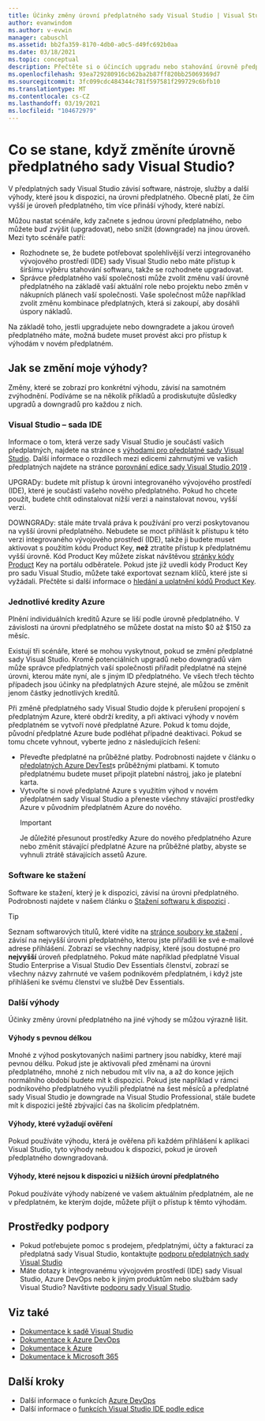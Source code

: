```yaml
---
title: Účinky změny úrovní předplatného sady Visual Studio | Visual Studio Marketplace
author: evanwindom
ms.author: v-evwin
manager: cabuschl
ms.assetid: bb2fa359-8170-4db0-a0c5-d49fc692b0aa
ms.date: 03/18/2021
ms.topic: conceptual
description: Přečtěte si o účincích upgradu nebo stahování úrovně předplatného sady Visual Studio.
ms.openlocfilehash: 93ea729280916cb62ba2b87ff820bb25069369d7
ms.sourcegitcommit: 3fc099cdc484344c781f597581f299729c6bfb10
ms.translationtype: MT
ms.contentlocale: cs-CZ
ms.lasthandoff: 03/19/2021
ms.locfileid: "104672979"
---
```

# <a name="what-happens-when-you-change-visual-studio-subscription-levels"></a>Co se stane, když změníte úrovně předplatného sady Visual Studio?
V předplatných sady Visual Studio závisí software, nástroje, služby a další výhody, které jsou k dispozici, na úrovni předplatného.  Obecně platí, že čím vyšší je úroveň předplatného, tím více přináší výhody, které nabízí.  

Můžou nastat scénáře, kdy začnete s jednou úrovní předplatného, nebo můžete buď zvýšit (upgradovat), nebo snížit (downgrade) na jinou úroveň.  Mezi tyto scénáře patří:
- Rozhodnete se, že budete potřebovat spolehlivější verzi integrovaného vývojového prostředí (IDE) sady Visual Studio nebo máte přístup k širšímu výběru stahování softwaru, takže se rozhodnete upgradovat. 
- Správce předplatného vaší společnosti může zvolit změnu vaší úrovně předplatného na základě vaší aktuální role nebo projektu nebo změn v nákupních plánech vaší společnosti. Vaše společnost může například zvolit změnu kombinace předplatných, která si zakoupí, aby dosáhli úspory nákladů.  

Na základě toho, jestli upgradujete nebo downgradete a jakou úroveň předplatného máte, možná budete muset provést akci pro přístup k výhodám v novém předplatném.

## <a name="how-do-my-benefits-change"></a>Jak se změní moje výhody?
Změny, které se zobrazí pro konkrétní výhodu, závisí na samotném zvýhodnění.  Podíváme se na několik příkladů a prodiskutujte důsledky upgradů a downgradů pro každou z nich.

### <a name="visual-studio-ide"></a>Visual Studio – sada IDE
Informace o tom, která verze sady Visual Studio je součástí vašich předplatných, najdete na stránce s [výhodami pro předplatné sady Visual Studio](https://visualstudio.microsoft.com/vs/benefits/). Další informace o rozdílech mezi edicemi zahrnutými ve vašich předplatných najdete na stránce [porovnání edice sady Visual Studio 2019](https://visualstudio.microsoft.com/vs/compare/) .
 
UPGRADy: budete mít přístup k úrovni integrovaného vývojového prostředí (IDE), které je součástí vašeho nového předplatného.  Pokud ho chcete použít, budete chtít odinstalovat nižší verzi a nainstalovat novou, vyšší verzi.  

DOWNGRADy: stále máte trvalá práva k používání pro verzi poskytovanou na vyšší úrovni předplatného.  Nebudete se moct přihlásit k přístupu k této verzi integrovaného vývojového prostředí (IDE), takže ji budete muset aktivovat s použitím kódu Product Key, **než** ztratíte přístup k předplatnému vyšší úrovně.  Kód Product Key můžete získat návštěvou [stránky kódy Product](https://my.visualstudio.com/productkeys) Key na portálu odběratele.  Pokud jste již uvedli kódy Product Key pro sadu Visual Studio, můžete také exportovat seznam klíčů, které jste si vyžádali. Přečtěte si další informace o [hledání a uplatnění kódů Product Key](find-keys.md).

### <a name="individual-azure-credits"></a>Jednotlivé kredity Azure
Plnění individuálních kreditů Azure se liší podle úrovně předplatného.  V závislosti na úrovni předplatného se můžete dostat na místo $0 až $150 za měsíc.  

Existují tři scénáře, které se mohou vyskytnout, pokud se změní předplatné sady Visual Studio.  Kromě potenciálních upgradů nebo downgradů vám může správce předplatných vaší společnosti přiřadit předplatné na stejné úrovni, kterou máte nyní, ale s jiným ID předplatného.  Ve všech třech těchto případech jsou účinky na předplatných Azure stejné, ale můžou se změnit jenom částky jednotlivých kreditů. 

Při změně předplatného sady Visual Studio dojde k přerušení propojení s předplatným Azure, které obdrží kredity, a při aktivaci výhody v novém předplatném se vytvoří nové předplatné Azure.  Pokud k tomu dojde, původní předplatné Azure bude podléhat případné deaktivaci.  Pokud se tomu chcete vyhnout, vyberte jedno z následujících řešení:
- Převeďte předplatné na průběžné platby.  Podrobnosti najdete v článku o [předplatných Azure DevTest](vs-azure-payg.md)s průběžnými platbami.  K tomuto předplatnému budete muset připojit platební nástroj, jako je platební karta. 
- Vytvořte si nové předplatné Azure s využitím výhod v novém předplatném sady Visual Studio a přeneste všechny stávající prostředky Azure v původním předplatném Azure do nového. 
  > [!IMPORTANT]
  > Je důležité přesunout prostředky Azure do nového předplatného Azure nebo změnit stávající předplatné Azure na průběžné platby, abyste se vyhnuli ztrátě stávajících assetů Azure. 
 
### <a name="software-downloads"></a>Software ke stažení
Software ke stažení, který je k dispozici, závisí na úrovni předplatného.  Podrobnosti najdete v našem článku o [Stažení softwaru k dispozici](software-download-list.md) . 

  > [!TIP] 
  > Seznam softwarových titulů, které vidíte na [stránce soubory ke stažení](https://my.visualstudio.com/downloads) , závisí na nejvyšší úrovni předplatného, kterou jste přiřadili ke své e-mailové adrese přihlášení.  Zobrazí se všechny nadpisy, které jsou dostupné pro **nejvyšší** úroveň předplatného.  Pokud máte například předplatné Visual Studio Enterprise a Visual Studio Dev Essentials členství, zobrazí se všechny názvy zahrnuté ve vašem podnikovém předplatném, i když jste přihlášeni ke svému členství ve službě Dev Essentials.  

### <a name="other-benefits"></a>Další výhody 
Účinky změny úrovní předplatného na jiné výhody se můžou výrazně lišit.  

#### <a name="benefits-with-a-fixed-length"></a>Výhody s pevnou délkou
Mnohé z výhod poskytovaných našimi partnery jsou nabídky, které mají pevnou délku.  Pokud jste je aktivovali před změnami na úrovni předplatného, mnohé z nich nebudou mít vliv na, a až do konce jejich normálního období budete mít k dispozici.  Pokud jste například v rámci podnikového předplatného využili předplatné na šest měsíců a předplatné sady Visual Studio je downgrade na Visual Studio Professional, stále budete mít k dispozici ještě zbývající čas na školicím předplatném.  

#### <a name="benefits-that-require-authentication"></a>Výhody, které vyžadují ověření
Pokud používáte výhodu, která je ověřena při každém přihlášení k aplikaci Visual Studio, tyto výhody nebudou k dispozici, pokud je úroveň předplatného downgradovaná.  

#### <a name="benefits-that-are-not-available-in-lower-subscription-levels"></a>Výhody, které nejsou k dispozici u nižších úrovní předplatného
Pokud používáte výhody nabízené ve vašem aktuálním předplatném, ale ne v předplatném, ke kterým dojde, můžete přijít o přístup k těmto výhodám.  

## <a name="support-resources"></a>Prostředky podpory
- Pokud potřebujete pomoc s prodejem, předplatnými, účty a fakturací za předplatná sady Visual Studio, kontaktujte [podporu předplatných sady Visual Studio](https://my.visualstudio.com/gethelp)
- Máte dotazy k integrovanému vývojovém prostředí (IDE) sady Visual Studio, Azure DevOps nebo k jiným produktům nebo službám sady Visual Studio?  Navštivte [podporu sady Visual Studio](https://visualstudio.microsoft.com/support/).

## <a name="see-also"></a>Viz také
- [Dokumentace k sadě Visual Studio](/visualstudio/)
- [Dokumentace k Azure DevOps](/azure/devops/)
- [Dokumentace k Azure](/azure/)
- [Dokumentace k Microsoft 365](/microsoft-365/)

## <a name="next-steps"></a>Další kroky
- Další informace o funkcích [Azure DevOps](https://azure.microsoft.com/services/devops/)
- Další informace o [funkcích Visual Studio IDE podle edice](https://visualstudio.microsoft.com/vs/compare/)